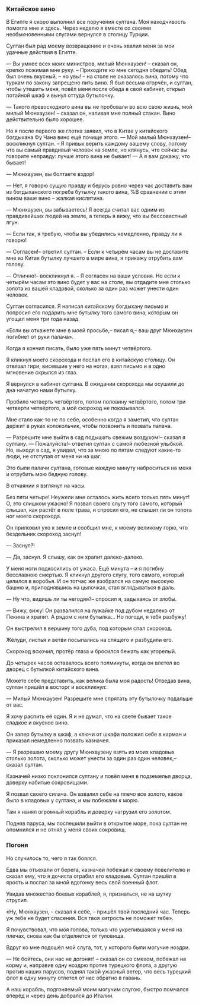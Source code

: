 ### Китайское вино

В Египте я скоро выполнил все поручения султана.
Моя находчивость помогла мне и здесь.
Через неделю я вместе со своими необыкновенными слугами вернулся в столицу Турции.

Султан был рад моему возвращению и очень хвалил меня за мои удачные действия в Египте.

— Вы умнее всех моих министров, милый Мюнхаузен! – сказал он, крепко пожимая мне руку.
– Приходите ко мне сегодня обедать!
Обед был очень вкусный,
– но увы!
– на столе не оказалось вина, потому что туркам по закону запрещено пить вино.
Я был весьма огорчён, и султан, чтобы утешить меня, повёл меня после обеда в свой кабинет, открыл потайной шкаф и вынул оттуда бутылочку.

— Такого превосходного вина вы не пробовали во всю свою жизнь, мой милый Мюнхаузен! – сказал он, наливая мне полный стакан.
Вино действительно было хорошее.

Но я после первого же глотка заявил, что в Китае у китайского богдыхана Фу Чана вино ещё почище этого.
— Мой милый Мюнхаузен!– воскликнул султан.
– Я привык верить каждому вашему слову, потому что вы самый правдивый человек на земле, но клянусь, что сейчас вы говорите неправду: лучше этого вина не бывает!
— А я вам докажу, что бывает!

— Мюнхаузен, вы болтаете вздор!

— Нет, я говорю сущую правду и берусь ровно через час доставить вам из богдыханского погреба бутылку такого вина, 
%В сравнении с этим вином ваше вино – жалкая кислятина.

— Мюнхаузен, вы забываетесь!
Я всегда считал вас одним из правдивейших людей на земле, а теперь я вижу, что вы бессовестный лгун.

— Если так, я требую, чтобы вы убедились немедленно, правду ли я говорю!

— Согласен!– ответил султан.
– Если к четырём часам вы не доставите мне из Китая бутылку лучшего в мире вина, я прикажу отрубить вам голову.

— Отлично!– воскликнул я.
– Я согласен на ваши условия.
Но если к четырём часам это вино будет у вас на столе, вы отдадите мне столько золота из вашей кладовой, сколько за один раз может унести один человек.

Султан согласился.
Я написал китайскому богдыхану письмо и попросил его подарить мне бутылку того самого вина, которым он угощал меня три года назад.

«Если вы откажете мне в моей просьбе,– писал я,– ваш друг Мюнхаузен погибнет от руки палача».

Когда я кончил писать, было уже пять минут четвёртого.

Я кликнул моего скорохода и послал его в китайскую столицу.
Он отвязал гири, висевшие у него на ногах, взял письмо и в одно мгновение скрылся из глаз.

Я вернулся в кабинет султана.
В ожидании скорохода мы осушили до дна начатую нами бутылку.

Пробило четверть четвёртого, потом половину четвёртого, потом три четверти четвёртого, а мой скороход не показывался.

Мне стало как-то не по себе, особенно когда я заметил, что султан держит в руках колокольчик, чтобы позвонить и позвать палача.

— Разрешите мне выйти в сад подышать свежим воздухом!– сказал я султану.
— Пожалуйста!– ответил султан с самой любезной улыбкой.
Но, выходя в сад, я увидел, что за мною по пятам следуют какие-то люди, не отступая от меня ни на шаг.

Это были палачи султана, готовые каждую минуту наброситься на меня и отрубить мою бедную голову.

В отчаянии я взглянул на часы.

Без пяти четыре!
Неужели мне осталось жить всего только пять минут!
О, это слишком ужасно!
Я позвал своего слугу того самого, который слышал, как растёт в поле трава, и спросил его, не слышит ли он топота ног моего скорохода.

Он приложил ухо к земле и сообщил мне, к моему великому горю, что бездельник скороход заснул!

— Заснул?!

— Да, заснул.
Я слышу, как он храпит далеко-далеко.

У меня ноги подкосились от ужаса.
Ещё минута – и я погибну бесславною смертью.
Я кликнул другого слугу, того самого, который целился в воробья. 
И он тотчас же взобрался на самую высокую башню и, приподнявшись на цыпочках, стал вглядываться в даль.

— Ну что, видишь ли ты негодяя?– спросил я, задыхаясь от злобы.

— Вижу, вижу!
Он развалился на лужайке под дубом недалеко от Пекина и храпит.
А рядом с ним бутылка…
Но погоди, я тебя разбужу!

Он выстрелил в вершину того дуба, под которым спал скороход.

Жёлуди, листья и ветви посыпались на спящего и разбудили его.

Скороход вскочил, протёр глаза и бросился бежать как угорелый.

До четырех часов оставалось всего полминуты, когда он влетел во дворец с бутылкой китайского вина.

Можете себе представить, как велика была моя радость!
Отведав вина, султан пришёл в восторг и воскликнул:

— Милый Мюнхаузен!
Разрешите мне спрятать эту бутылочку подальше от вас.

Я хочу распить её один.
Я и не думал, что на свете бывает такое сладкое и вкусное вино.

Он запер бутылку в шкаф, а ключи от шкафа положил себе в карман и приказал немедленно позвать казначея.

— Я разрешаю моему другу Мюнхаузену взять из моих кладовых столько золота, сколько может унести за один раз один человек,– сказал султан.

Казначей низко поклонился султану и повёл меня в подземелья дворца, доверху набитые сокровищами.

Я позвал своего силача.
Он взвалил себе на плечо все золото, какое было в кладовых у султана, и мы побежали к морю.

Там я нанял огромный корабль и доверху нагрузил его золотом.

Подняв паруса, мы поспешили выйти в открытое море, пока султан не опомнился и не отнял у меня своих сокровищ.

### Погоня

Но случилось то, чего я так боялся.

Едва мы отъехали от берега, казначей побежал к своему повелителю и сказал ему, что я дочиста ограбил его кладовые.
Султан пришёл в ярость и послал за мной вдогонку весь свой военный флот.

Увидав множество боевых кораблей, я, признаться, не на шутку струсил.

«Ну, Мюнхаузен, – сказал я себе, – пришёл твой последний час.
Теперь уж тебе не будет спасения.
Вся твоя хитрость не поможет тебе».

Я почувствовал, что моя голова, только что укрепившаяся у меня на плечах, снова как бы отделяется от туловища.

Вдруг ко мне подошёл мой слуга, тот, у которого были могучие ноздри.

— Не бойтесь,
они нас не догонят!
– сказал он со смехом, побежал на корму и, направив одну ноздрю против турецкого флота, а другую против наших парусов, поднял такой ужасный ветер, что весь турецкий флот в одну минуту отлетел от нас обратно в гавань.

А наш корабль, подгоняемый моим могучим слугою, быстро помчался вперёд и через день добрался до Италии.
